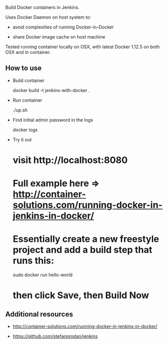 Build Docker containers in Jenkins.

Uses Docker Daemon on host system to:

* avoid complexities of running Docker-in-Docker

* share Docker image cache on host machine

Tested running container locally on OSX, with latest Docker 1.12.5 on both OSX and in container.

## How to use

* Build container

    docker build -t jenkins-with-docker .

* Run container

    ./up.sh

* Find initial admin password in the logs

    docker logs <container-id>

* Try it out

    # visit http://localhost:8080

    # Full example here => http://container-solutions.com/running-docker-in-jenkins-in-docker/
    # Essentially create a new freestyle project and add a build step that runs this:
    sudo docker run hello-world
    # then click Save, then Build Now

## Additional resources

* http://container-solutions.com/running-docker-in-jenkins-in-docker/

* https://github.com/stefanprodan/jenkins
